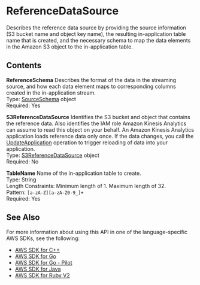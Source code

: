 # ReferenceDataSource<a name="API_ReferenceDataSource"></a>

Describes the reference data source by providing the source information \(S3 bucket name and object key name\), the resulting in\-application table name that is created, and the necessary schema to map the data elements in the Amazon S3 object to the in\-application table\.

## Contents<a name="API_ReferenceDataSource_Contents"></a>

 **ReferenceSchema**   <a name="analytics-Type-ReferenceDataSource-ReferenceSchema"></a>
Describes the format of the data in the streaming source, and how each data element maps to corresponding columns created in the in\-application stream\.  
Type: [SourceSchema](API_SourceSchema.md) object  
Required: Yes

 **S3ReferenceDataSource**   <a name="analytics-Type-ReferenceDataSource-S3ReferenceDataSource"></a>
Identifies the S3 bucket and object that contains the reference data\. Also identifies the IAM role Amazon Kinesis Analytics can assume to read this object on your behalf\. An Amazon Kinesis Analytics application loads reference data only once\. If the data changes, you call the [UpdateApplication](API_UpdateApplication.md) operation to trigger reloading of data into your application\.   
Type: [S3ReferenceDataSource](API_S3ReferenceDataSource.md) object  
Required: No

 **TableName**   <a name="analytics-Type-ReferenceDataSource-TableName"></a>
Name of the in\-application table to create\.  
Type: String  
Length Constraints: Minimum length of 1\. Maximum length of 32\.  
Pattern: `[a-zA-Z][a-zA-Z0-9_]+`   
Required: Yes

## See Also<a name="API_ReferenceDataSource_SeeAlso"></a>

For more information about using this API in one of the language\-specific AWS SDKs, see the following:
+  [AWS SDK for C\+\+](https://docs.aws.amazon.com/goto/SdkForCpp/kinesisanalytics-2015-08-14/ReferenceDataSource) 
+  [AWS SDK for Go](https://docs.aws.amazon.com/goto/SdkForGoV1/kinesisanalytics-2015-08-14/ReferenceDataSource) 
+  [AWS SDK for Go \- Pilot](https://docs.aws.amazon.com/goto/SdkForGoPilot/kinesisanalytics-2015-08-14/ReferenceDataSource) 
+  [AWS SDK for Java](https://docs.aws.amazon.com/goto/SdkForJava/kinesisanalytics-2015-08-14/ReferenceDataSource) 
+  [AWS SDK for Ruby V2](https://docs.aws.amazon.com/goto/SdkForRubyV2/kinesisanalytics-2015-08-14/ReferenceDataSource) 